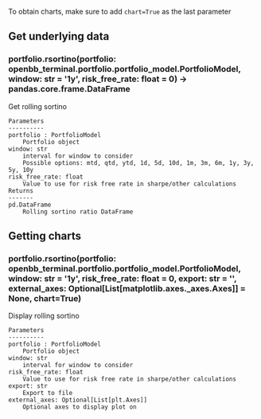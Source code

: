 To obtain charts, make sure to add `chart=True` as the last parameter

## Get underlying data 
### portfolio.rsortino(portfolio: openbb_terminal.portfolio.portfolio_model.PortfolioModel, window: str = '1y', risk_free_rate: float = 0) -> pandas.core.frame.DataFrame

Get rolling sortino

    Parameters
    ----------
    portfolio : PortfolioModel
        Portfolio object
    window: str
        interval for window to consider
        Possible options: mtd, qtd, ytd, 1d, 5d, 10d, 1m, 3m, 6m, 1y, 3y, 5y, 10y
    risk_free_rate: float
        Value to use for risk free rate in sharpe/other calculations
    Returns
    -------
    pd.DataFrame
        Rolling sortino ratio DataFrame

## Getting charts 
### portfolio.rsortino(portfolio: openbb_terminal.portfolio.portfolio_model.PortfolioModel, window: str = '1y', risk_free_rate: float = 0, export: str = '', external_axes: Optional[List[matplotlib.axes._axes.Axes]] = None, chart=True)

Display rolling sortino

    Parameters
    ----------
    portfolio : PortfolioModel
        Portfolio object
    window: str
        interval for window to consider
    risk_free_rate: float
        Value to use for risk free rate in sharpe/other calculations
    export: str
        Export to file
    external_axes: Optional[List[plt.Axes]]
        Optional axes to display plot on
